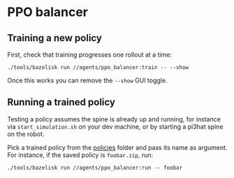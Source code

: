 # PPO balancer

## Training a new policy

First, check that training progresses one rollout at a time:

```
./tools/bazelisk run //agents/ppo_balancer:train -- --show
```

Once this works you can remove the ``--show`` GUI toggle.

## Running a trained policy

Testing a policy assumes the spine is already up and running, for instance via ``start_simulation.sh`` on your dev machine, or by starting a pi3hat spine on the robot.

Pick a trained policy from the [policies](policies/) folder and pass its name as argument. For instance, if the saved policy is `foobar.zip`, run:

```
./tools/bazelisk run //agents/ppo_balancer:run -- foobar
```
